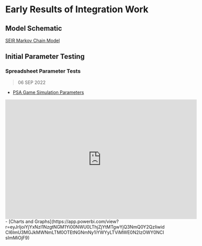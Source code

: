 # Early Results of Integration Work

## Model Schematic

[SEIR Markov Chain Model](https://www.yworks.com/yed-live/?file=https://gist.githubusercontent.com/mwmckenzie/3c262e64cd7e4424b9fdc28e318504ea/raw/ab0337ed3f4d5ef35c59b76b47989b951c66b22e/SEIR%20Markov%20Chain%20Model)

## Initial Parameter Testing

### Spreadsheet Parameter Tests 

> 06 SEP 2022

- [PSA Game Simulation Parameters](/json/parameters/SeirModelParams_PsaGame_2022-09-06-1049.json)

<iframe title="DemoSeirModelDataVis_20220908 - Hospitalizations" width="600" height="373.5" src="https://app.powerbi.com/view?r=eyJrIjoiYjYxNzI1NzgtNGM1Yi00NWU0LThjZjYtMTgwYjQ3NmQ0Y2QzIiwidCI6ImU3MGJkMWNmLTM0OTEtNGNmNy1iYWYyLTViMWE0N2IzOWY0NCIsImMiOjF9" frameborder="0" allowFullScreen="true"></iframe>
- [Charts and Graphs](https://app.powerbi.com/view?r=eyJrIjoiYjYxNzI1NzgtNGM1Yi00NWU0LThjZjYtMTgwYjQ3NmQ0Y2QzIiwidCI6ImU3MGJkMWNmLTM0OTEtNGNmNy1iYWYyLTViMWE0N2IzOWY0NCIsImMiOjF9)
